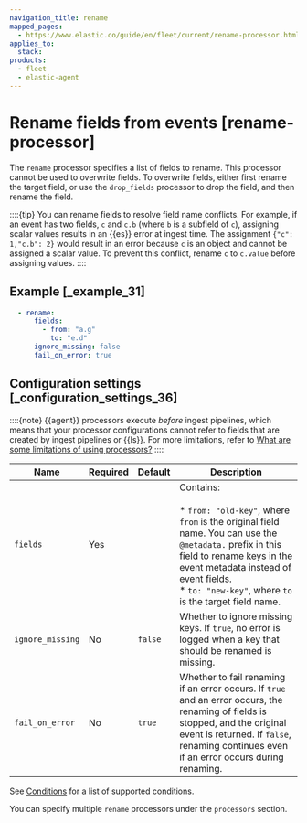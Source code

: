 ```yaml
---
navigation_title: rename
mapped_pages:
  - https://www.elastic.co/guide/en/fleet/current/rename-processor.html
applies_to:
  stack:
products:
  - fleet
  - elastic-agent
---
```


# Rename fields from events [rename-processor]


The `rename` processor specifies a list of fields to rename. This processor cannot be used to overwrite fields. To overwrite fields, either first rename the target field, or use the `drop_fields` processor to drop the field, and then rename the field.

::::{tip}
You can rename fields to resolve field name conflicts. For example, if an event has two fields, `c` and `c.b` (where `b` is a subfield of `c`), assigning scalar values results in an {{es}} error at ingest time. The assignment `{"c": 1,"c.b": 2}` would result in an error because `c` is an object and cannot be assigned a scalar value. To prevent this conflict, rename `c` to `c.value` before assigning values.
::::



## Example [_example_31]

```yaml
  - rename:
      fields:
        - from: "a.g"
          to: "e.d"
      ignore_missing: false
      fail_on_error: true
```


## Configuration settings [_configuration_settings_36]

::::{note}
{{agent}} processors execute *before* ingest pipelines, which means that your processor configurations cannot refer to fields that are created by ingest pipelines or {{ls}}. For more limitations, refer to [What are some limitations of using processors?](/reference/fleet/agent-processors.md#limitations)
::::


| Name | Required | Default | Description |
| --- | --- | --- | --- |
| `fields` | Yes |  | Contains:<br><br>* `from: "old-key"`, where `from` is the original field name. You can use the `@metadata.` prefix in this field to rename keys in the event metadata instead of event fields.<br>* `to: "new-key"`, where `to` is the target field name.<br> |
| `ignore_missing` | No | `false` | Whether to ignore missing keys. If `true`, no error is logged when a key that should be renamed is missing. |
| `fail_on_error` | No | `true` | Whether to fail renaming if an error occurs. If `true` and an error occurs, the renaming of fields is stopped, and the original event is returned. If `false`, renaming continues even if an error occurs during renaming. |

See [Conditions](/reference/fleet/dynamic-input-configuration.md#conditions) for a list of supported conditions.

You can specify multiple `rename` processors under the `processors` section.

